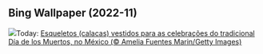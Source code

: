 ## Bing Wallpaper (2022-11)
![](https://www.bing.com/th?id=OHR.Calacas_PT-BR6425689711_UHD.jpg&w=1000)Today: [Esqueletos (calacas) vestidos para as celebrações do tradicional Día de los Muertos, no México (© Amelia Fuentes Marin/Getty Images)](https://www.bing.com/th?id=OHR.Calacas_PT-BR6425689711_UHD.jpg)